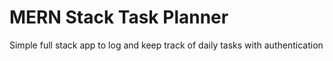 <h1>MERN Stack Task Planner</h1>

Simple full stack app to log and keep track of daily tasks with authentication
